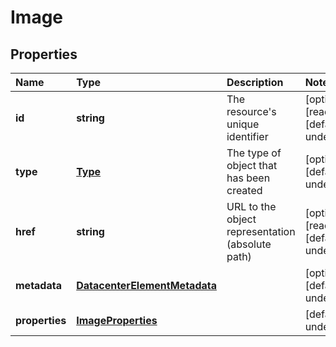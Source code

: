 # Image

## Properties

| Name | Type | Description | Notes |
| :--- | :--- | :--- | :--- |
| **id** | **string** | The resource\'s unique identifier | \[optional\] \[readonly\] \[default to undefined\] |
| **type** | [**Type**](type.md) | The type of object that has been created | \[optional\] \[default to undefined\] |
| **href** | **string** | URL to the object representation \(absolute path\) | \[optional\] \[readonly\] \[default to undefined\] |
| **metadata** | [**DatacenterElementMetadata**](datacenterelementmetadata.md) |  | \[optional\] \[default to undefined\] |
| **properties** | [**ImageProperties**](imageproperties.md) |  | \[default to undefined\] |

